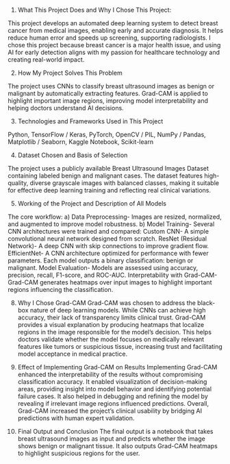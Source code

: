 1. What This Project Does and Why I Chose This Project:

This project develops an automated deep learning system to detect breast cancer from medical images, enabling early and accurate diagnosis. It helps reduce human error and speeds up screening, supporting radiologists.
I chose this project because breast cancer is a major health issue, and using AI for early detection aligns with my passion for healthcare technology and creating real-world impact.

2. How My Project Solves This Problem

The project uses CNNs to classify breast ultrasound images as benign or malignant by automatically extracting features. Grad-CAM is applied to highlight important image regions, improving model interpretability and
helping doctors understand AI decisions.

3. Technologies and Frameworks Used in This Project
   
Python, TensorFlow / Keras, PyTorch, OpenCV / PIL, NumPy / Pandas, Matplotlib / Seaborn, Kaggle Notebook, Scikit-learn 

4. Dataset Chosen and Basis of Selection

The project uses a publicly available Breast Ultrasound Images Dataset containing labeled benign and malignant cases. The dataset features high-quality, diverse grayscale images with balanced classes, making it 
suitable for effective deep learning training and reflecting real clinical variations.

5. Working of the Project and Description of All Models

The core workflow:
a) Data Preprocessing- Images are resized, normalized, and augmented to improve model robustness.
b) Model Training- Several CNN architectures were trained and compared:
  Custom CNN- A simple convolutional neural network designed from scratch.
  ResNet (Residual Network)- A deep CNN with skip connections to improve gradient flow.
  EfficientNet- A CNN architecture optimized for performance with fewer parameters.
Each model outputs a binary classification: benign or malignant.
Model Evaluation- Models are assessed using accuracy, precision, recall, F1-score, and ROC-AUC.
Interpretability with Grad-CAM- Grad-CAM generates heatmaps over input images to highlight important regions influencing the classification.

8. Why I Chose Grad-CAM
Grad-CAM was chosen to address the black-box nature of deep learning models. While CNNs can achieve high accuracy, their lack of transparency limits clinical trust. Grad-CAM provides a visual explanation by 
producing heatmaps that localize regions in the image responsible for the model’s decision. This helps doctors validate whether the model focuses on medically relevant features like tumors or suspicious tissue, 
increasing trust and facilitating model acceptance in medical practice.

9. Effect of Implementing Grad-CAM on Results
Implementing Grad-CAM enhanced the interpretability of the results without compromising classification accuracy. It enabled visualization of decision-making areas, providing insight into model behavior and 
identifying potential failure cases. It also helped in debugging and refining the model by revealing if irrelevant image regions influenced predictions. Overall, Grad-CAM increased the project’s clinical usability
by bridging AI predictions with human expert validation.

10.  Final Output and Conclusion
The final output is a notebook that takes breast ultrasound images as input and predicts whether the image shows benign or malignant tissue. It also outputs Grad-CAM heatmaps to highlight suspicious regions for the
user.


